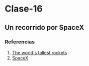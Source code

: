 # Clase-16

## Un recorrido por SpaceX

### Referencias

1. [The world's tallest rockets](https://www.space.com/12944-worlds-tallest-rockets-comparison.html)
2. [SpaceX](https://www.spacex.com/)
